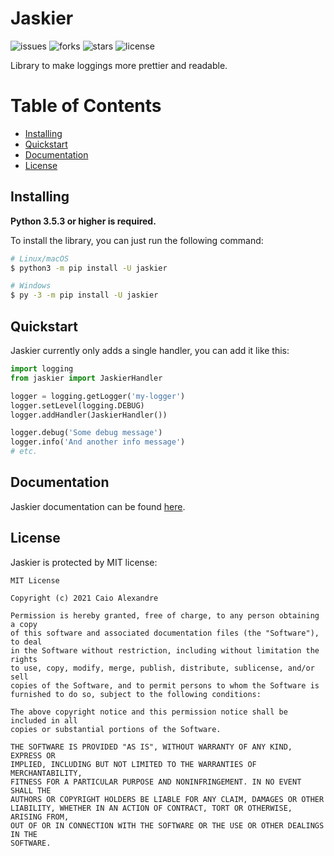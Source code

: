 # Jaskier
![issues](https://img.shields.io/github/issues/soukyomi/jaskier)
![forks](https://img.shields.io/github/forks/soukyomi/jaskier)
![stars](https://img.shields.io/github/stars/soukyomi/jaskier)
![license](https://img.shields.io/github/license/soukyomi/jaskier)

Library to make loggings more prettier and readable.


Table of Contents
=================
<!--ts-->
  * [Installing](#installing)
  * [Quickstart](#quickstart)
  * [Documentation](#documentation)
  * [License](#license)

## Installing

**Python 3.5.3 or higher is required.**

To install the library, you can just run the following command:
```sh
# Linux/macOS
$ python3 -m pip install -U jaskier

# Windows
$ py -3 -m pip install -U jaskier
```


## Quickstart

Jaskier currently only adds a single handler, you can add it like this:
```py
import logging
from jaskier import JaskierHandler

logger = logging.getLogger('my-logger')
logger.setLevel(logging.DEBUG)
logger.addHandler(JaskierHandler())

logger.debug('Some debug message')
logger.info('And another info message')
# etc.
```

## Documentation

Jaskier documentation can be found [here](https://jaskier.readthedocs.io/en/latest/).


## License

Jaskier is protected by MIT license:
```
MIT License

Copyright (c) 2021 Caio Alexandre

Permission is hereby granted, free of charge, to any person obtaining a copy
of this software and associated documentation files (the "Software"), to deal
in the Software without restriction, including without limitation the rights
to use, copy, modify, merge, publish, distribute, sublicense, and/or sell
copies of the Software, and to permit persons to whom the Software is
furnished to do so, subject to the following conditions:

The above copyright notice and this permission notice shall be included in all
copies or substantial portions of the Software.

THE SOFTWARE IS PROVIDED "AS IS", WITHOUT WARRANTY OF ANY KIND, EXPRESS OR
IMPLIED, INCLUDING BUT NOT LIMITED TO THE WARRANTIES OF MERCHANTABILITY,
FITNESS FOR A PARTICULAR PURPOSE AND NONINFRINGEMENT. IN NO EVENT SHALL THE
AUTHORS OR COPYRIGHT HOLDERS BE LIABLE FOR ANY CLAIM, DAMAGES OR OTHER
LIABILITY, WHETHER IN AN ACTION OF CONTRACT, TORT OR OTHERWISE, ARISING FROM,
OUT OF OR IN CONNECTION WITH THE SOFTWARE OR THE USE OR OTHER DEALINGS IN THE
SOFTWARE.
```